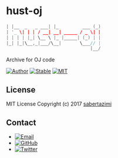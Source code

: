 # hust-oj

```cpp
| |__  _   _ ___| |_         ___ (_)
| '_ \| | | / __| __| _____ / _ \| |
| | | | |_| \__ \ |_ |_____| (_) | |
|_| |_|\__,_|___/\__|       \___// |
                                |__/
```

Archive for OJ code

[![Author](https://img.shields.io/badge/author-sabertazimi-lightgrey.svg)](https://github.com/sabertazimi)
[![Stable](https://img.shields.io/badge/stability-stable-brightgreen.svg)](https://github.com/sabertazimi/hust-oj)
[![MIT](https://img.shields.io/badge/license-mit-brightgreen.svg)](https://raw.githubusercontent.com/sabertazimi/hust-oj/master/LICENSE)

## License

MIT License Copyright (c) 2017 [sabertazimi](https://github.com/sabertazimi)

## Contact

-   [![Email](https://img.shields.io/badge/mailto-sabertazimi-brightgreen.svg?style=flat-square)](mailto:sabertazimi@gmail.com)
-   [![GitHub](https://img.shields.io/badge/contact-github-000000.svg?style=flat-square)](https://github.com/sabertazimi)
-   [![Twitter](https://img.shields.io/badge/contact-twitter-blue.svg?style=flat-square)](https://twitter.com/sabertazimi)

